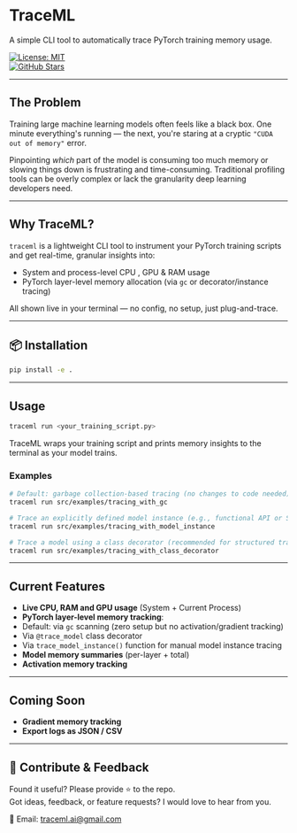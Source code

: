 # TraceML

A simple CLI tool to automatically trace PyTorch training memory usage.

[![License: MIT](https://img.shields.io/badge/License-MIT-yellow.svg)](https://opensource.org/licenses/MIT)  
[![GitHub Stars](https://img.shields.io/github/stars/abhinavsriva/trace_ml?style=social)](https://github.com/traceml-ai/traceml/stargazers)

---

## The Problem

Training large machine learning models often feels like a black box. One minute everything's running — the next, you're staring at a cryptic `"CUDA out of memory"` error.  

Pinpointing *which* part of the model is consuming too much memory or slowing things down is frustrating and time-consuming. Traditional profiling tools can be overly complex or lack the granularity deep learning developers need.

---

## Why TraceML?

`traceml` is a lightweight CLI tool to instrument your PyTorch training scripts and get real-time, granular insights into:

- System and process-level CPU , GPU & RAM usage  
- PyTorch layer-level memory allocation (via `gc` or decorator/instance tracing)

All shown live in your terminal — no config, no setup, just plug-and-trace.

---

## 📦 Installation

```bash
pip install -e .
```

---

## Usage

```bash
traceml run <your_training_script.py>
```

TraceML wraps your training script and prints memory insights to the terminal as your model trains.


### Examples

```bash
# Default: garbage collection-based tracing (no changes to code needed)
traceml run src/examples/tracing_with_gc

# Trace an explicitly defined model instance (e.g., functional API or Sequential model)
traceml run src/examples/tracing_with_model_instance

# Trace a model using a class decorator (recommended for structured training code)
traceml run src/examples/tracing_with_class_decorator
```


---

## Current Features

- **Live CPU, RAM and GPU usage** (System + Current Process)  
-  **PyTorch layer-level memory tracking**:
  -  Default: via `gc` scanning (zero setup but no activation/gradient tracking)
  -  Via `@trace_model` class decorator
  -  Via `trace_model_instance()` function for manual model instance tracing
-  **Model memory summaries** (per-layer + total)
-  **Activation memory tracking**

---

## Coming Soon

- **Gradient memory tracking**
- **Export logs as JSON / CSV**

---

## 🙌 Contribute & Feedback

Found it useful? Please provide ⭐ to the repo.  
Got ideas, feedback, or feature requests? I would love to hear from you.

📧 Email: [traceml.ai@gmail.com](mailto:traceml.ai@gmail.com)
